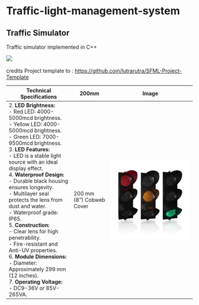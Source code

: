 # Traffic-light-management-system
## Traffic Simulator

Traffic simulator implemented in C++

![](https://media.giphy.com/media/ifXVEva4ksUVCz5vRn/giphy.gif)

credits Project template to : <https://github.com/lutrarutra/SFML-Project-Template>


| Technical Specifications         | 200mm                                | Image                               |
|----------------------------------|--------------------------------------|-------------------------------------|
| 2. **LED Brightness:**<br> - Red LED: 4000-5000mcd brightness.<br> - Yellow LED: 4000-5000mcd brightness.<br> - Green LED: 7000-9500mcd brightness.<br>3. **LED Features:**<br>- LED is a stable light source with an ideal display effect.<br>4. **Waterproof Design:**<br>- Durable black housing ensures longevity.<br>- Multilayer seal protects the lens from dust and water.<br>- Waterproof grade: IP65.<br>5. **Construction:**<br>- Clear lens for high penetrability.<br>- Fire-resistant and Anti-UV properties.<br>6. **Module Dimensions:**<br>- Diameter: Approximately 299 mm (12 inches).<br>7. **Operating Voltage:**<br>- DC9-36V or 85V-265VA. | 200 mm (8”) Cobweb Cover             | <img src="assets/200mm_LED_traffic_light.jpg" width="100%" >
